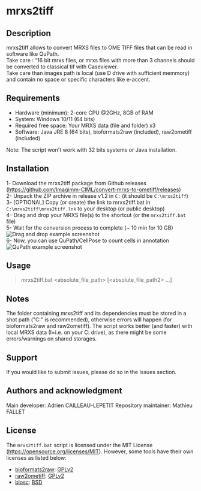 # mrxs2tiff

## Description
mrxs2tiff allows to convert MRXS files to OME TIFF files that can be read in software like QuPath.  
Take care : “16 bit mrxs files, or mrxs files with more than 3 channels should be converted to classical tif with Caseviewer.  
Take care than  images path is local (use D drive with sufficient memmory) and contain no space or specific characters like e-accent.

## Requirements
 - Hardware (minimum): 2-core CPU @2GHz, 8GB of RAM
 - System: Windows 10/11 (64 bits)
 - Required free space: Your MRXS data (file and folder) x3
 - Software: Java JRE 8 (64 bits), bioformats2raw (included), raw2ometiff (included)

Note: The script won't work with 32 bits systems or Java installation.

## Installation
1- Download the mrxs2tiff package from Github releases (https://github.com/Imagimm-CIML/convert-mrxs-to-ometiff/releases)  
2- Unpack the ZIP archive in release v1.2 in `C:` (it should be `C:\mrxs2tiff`)   
3- [OPTIONAL] Copy (or create) the link to mrxs2tiff.bat in `C:\mrxs2tiff\mrxs2tiff.lnk` to your desktop (or public desktop)  
4- Drag and drop your MRXS file(s) to the shortcut (or the `mrxs2tiff.bat` file)  
5- Wait for the conversion process to complete (~ 10 min for 10 GB)  
![Drag and drop example screenshot](https://user-images.githubusercontent.com/41480459/220156842-83284af8-8742-43a1-b3f9-2b1d74ffd743.jpg)  
6- Now, you can use QuPath/CellPose to count cells in annotation  
![QuPath example screenshot](https://user-images.githubusercontent.com/41480459/220325043-0a3c61a8-b91a-426c-b53b-8f33809234bf.jpg)  

## Usage
> mrxs2tiff.bat <absolute_file_path> [<absolute_file_path2> ...]

## Notes
The folder containing mrxs2tiff and its dependencies must be stored in a shot path ("C:\" is recommended), otherwise errors will happen (for bioformats2raw and raw2ometiff).
The script works better (and faster) with local MRXS data (I=i.e. on your C: drive), as there might be some errors/warnings on shared storages.

## Support
If you would like to submit issues, please do so in the Issues section.

## Authors and acknowledgment
Main developer: Adrien CAILLEAU-LEPETIT
Repository maintainer: Mathieu FALLET

## License
The `mrxs2tiff.bat` script is licensed under the MIT License (https://opensource.org/licenses/MIT).
However, some tools have their own licenses as listed below:
 - [bioformats2raw](https://github.com/glencoesoftware/bioformats2raw): [GPLv2](https://github.com/glencoesoftware/bioformats2raw/blob/master/LICENSE.txt)
 - [raw2ometiff](https://github.com/glencoesoftware/raw2ometiff): [GPLv2](https://github.com/glencoesoftware/raw2ometiff/blob/master/LICENSE.txt)
 - [blosc](https://github.com/Blosc/c-blosc): [BSD](https://github.com/Blosc/c-blosc/blob/main/LICENSE.txt)


